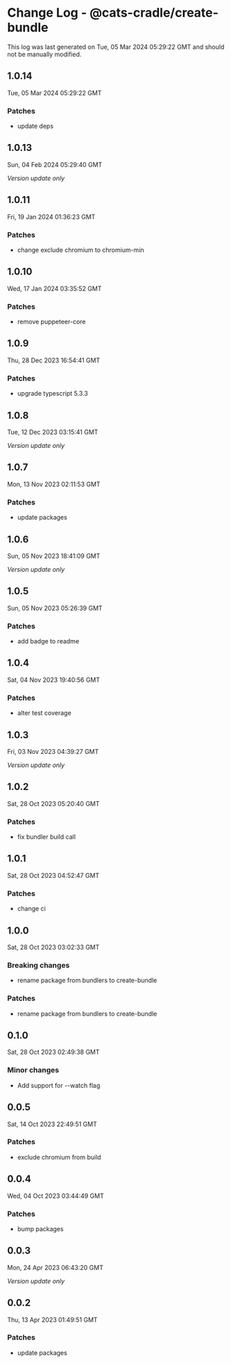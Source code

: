 # Change Log - @cats-cradle/create-bundle

This log was last generated on Tue, 05 Mar 2024 05:29:22 GMT and should not be manually modified.

## 1.0.14
Tue, 05 Mar 2024 05:29:22 GMT

### Patches

- update deps

## 1.0.13
Sun, 04 Feb 2024 05:29:40 GMT

_Version update only_

## 1.0.11
Fri, 19 Jan 2024 01:36:23 GMT

### Patches

- change exclude chromium to chromium-min

## 1.0.10
Wed, 17 Jan 2024 03:35:52 GMT

### Patches

- remove puppeteer-core

## 1.0.9
Thu, 28 Dec 2023 16:54:41 GMT

### Patches

- upgrade typescript 5.3.3

## 1.0.8
Tue, 12 Dec 2023 03:15:41 GMT

_Version update only_

## 1.0.7
Mon, 13 Nov 2023 02:11:53 GMT

### Patches

- update packages

## 1.0.6
Sun, 05 Nov 2023 18:41:09 GMT

_Version update only_

## 1.0.5
Sun, 05 Nov 2023 05:26:39 GMT

### Patches

- add badge to readme

## 1.0.4
Sat, 04 Nov 2023 19:40:56 GMT

### Patches

- alter test coverage

## 1.0.3
Fri, 03 Nov 2023 04:39:27 GMT

_Version update only_

## 1.0.2
Sat, 28 Oct 2023 05:20:40 GMT

### Patches

- fix bundler build call

## 1.0.1
Sat, 28 Oct 2023 04:52:47 GMT

### Patches

- change ci

## 1.0.0
Sat, 28 Oct 2023 03:02:33 GMT

### Breaking changes

- rename package from bundlers to create-bundle

### Patches

- rename package from bundlers to create-bundle

## 0.1.0
Sat, 28 Oct 2023 02:49:38 GMT

### Minor changes

- Add support for --watch flag

## 0.0.5
Sat, 14 Oct 2023 22:49:51 GMT

### Patches

- exclude chromium from build

## 0.0.4
Wed, 04 Oct 2023 03:44:49 GMT

### Patches

- bump packages

## 0.0.3
Mon, 24 Apr 2023 06:43:20 GMT

_Version update only_

## 0.0.2
Thu, 13 Apr 2023 01:49:51 GMT

### Patches

- update packages

